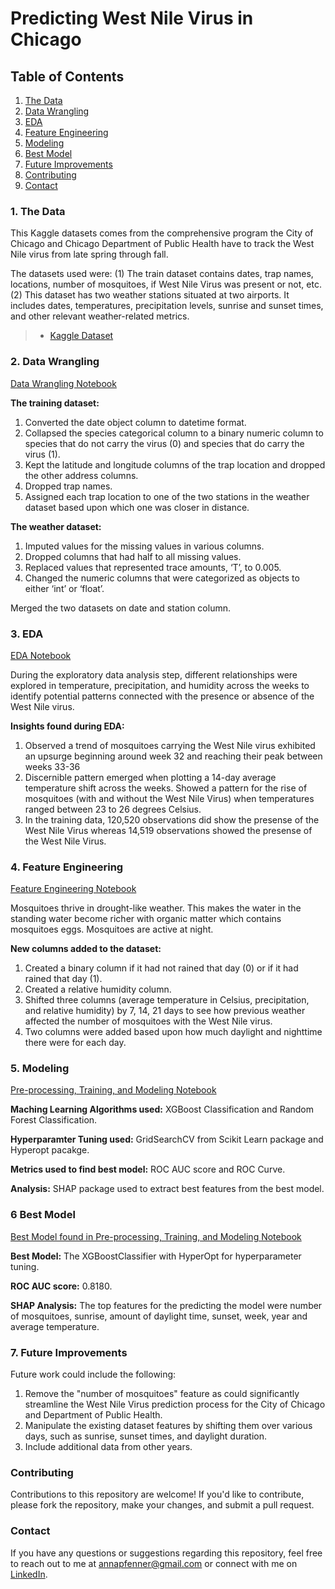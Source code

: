 # Predicting West Nile Virus in Chicago

## Table of Contents

1. [The Data](#data)
2. [Data Wrangling](#data-wrangling)
3. [EDA](#EDA)
4. [Feature Engineering](#feature-engineering)
5. [Modeling](#modeling)
6. [Best Model](#best-model)
7. [Future Improvements](#future-improvements)
8. [Contributing](#contributing)
9. [Contact](#contact)

### 1. The Data
This Kaggle datasets comes from the comprehensive program the City of Chicago and Chicago Department of Public Health 
have to track the West Nile virus from late spring through fall. 

The datasets used were:
(1) The train dataset contains dates, trap names, locations, number of mosquitoes, if West Nile Virus was present or not, etc. 
(2) This dataset has two weather stations situated at two airports. It includes dates, temperatures, precipitation levels, sunrise and sunset times, and other relevant weather-related metrics.

> * [Kaggle Dataset](https://www.kaggle.com/c/predict-west-nile-virus/)

### 2. Data Wrangling
[Data Wrangling Notebook](https://github.com/annapfenner/capstone-project-2/blob/main/Jupyter%20Notebooks/Capstone%20Project%202%20-%20Data%20Wrangling.ipynb)

**The training dataset:**
1. Converted the date object column to datetime format. 
2. Collapsed the species categorical column to a binary numeric column to species that do not carry the virus (0) and species that do carry the virus (1). 
3. Kept the latitude and longitude columns of the trap location and dropped the other address columns.
4. Dropped trap names. 
5. Assigned each trap location to one of the two stations in the weather dataset based upon which one was closer in distance. 

**The weather dataset:**
1. Imputed values for the missing values in various columns. 
2. Dropped columns that had half to all missing values. 
3. Replaced values that represented trace amounts, ‘T’, to 0.005. 
4. Changed the numeric columns that were categorized as objects to either ‘int’ or ‘float’.

Merged the two datasets on date and station column. 

### 3. EDA
[EDA Notebook](https://github.com/annapfenner/capstone-project-2/blob/main/Jupyter%20Notebooks/Project%202%20-%20EDA.ipynb)

During the exploratory data analysis step, different relationships were explored in temperature, precipitation, and humidity across the weeks to identify potential patterns connected with the presence or absence of the West Nile virus.

**Insights found during EDA:**
1. Observed a trend of mosquitoes carrying the West Nile virus exhibited an upsurge beginning around week 32 and reaching their peak between weeks 33-36 
2. Discernible pattern emerged when plotting a 14-day average temperature shift across the weeks. Showed a pattern for the rise of mosquitoes (with and without the West Nile Virus) when temperatures ranged between 23 to 26 degrees Celsius.
3. In the training data, 120,520 observations did show the presense of the West Nile Virus whereas 14,519 observations showed the presense of the West Nile Virus. 

### 4. Feature Engineering
[Feature Engineering Notebook](https://github.com/annapfenner/capstone-project-2/blob/main/Jupyter%20Notebooks/Project%202%20-%20EDA.ipynb)

Mosquitoes thrive in drought-like weather. This makes the water in the standing water become richer with organic matter which contains mosquitoes eggs. Mosquitoes are active at night. 

**New columns added to the dataset:**
1. Created a binary column if it had not rained that day (0) or if it had rained that day (1). 
2. Created a relative humidity column. 
3. Shifted three columns (average temperature in Celsius, precipitation, and relative humidity) by 7, 14, 21 days to see how previous weather affected the number of mosquitoes with the West Nile virus. 
4. Two columns were added based upon how much daylight and nighttime there were for each day. 

### 5. Modeling
[Pre-processing, Training, and Modeling Notebook](https://github.com/annapfenner/capstone-project-2/blob/main/Jupyter%20Notebooks/Project%202-%20Pre-processing%2C%20Training%20%26%20Modeling.ipynb)

**Maching Learning Algorithms used:** XGBoost Classification and Random Forest Classification. 

**Hyperparamter Tuning used:** GridSearchCV from Scikit Learn package and Hyperopt pacakge. 

**Metrics used to find best model:** ROC AUC score and ROC Curve. 

**Analysis:** SHAP package used to extract best features from the best model.  

### 6 Best Model
[Best Model found in Pre-processing, Training, and Modeling Notebook](https://github.com/annapfenner/capstone-project-2/blob/main/Jupyter%20Notebooks/Project%202-%20Pre-processing%2C%20Training%20%26%20Modeling.ipynb)

**Best Model:** The XGBoostClassifier with HyperOpt for hyperparameter tuning.

**ROC AUC score:** 0.8180. 

**SHAP Analysis:**  The top features for the predicting the model were number of mosquitoes, sunrise, amount of daylight time, sunset, week, year and average temperature.

### 7. Future Improvements
Future work could include the following:
1. Remove the "number of mosquitoes" feature as could significantly streamline the West Nile Virus prediction process for the City of Chicago and Department of Public Health. 
2. Manipulate the existing dataset features by shifting them over various days, such as sunrise, sunset times, and daylight duration. 
3. Include additional data from other years. 

### Contributing

Contributions to this repository are welcome! If you'd like to contribute, please fork the repository, make your changes, and submit a pull request. 

### Contact

If you have any questions or suggestions regarding this repository, feel free to reach out to me at [annapfenner@gmail.com](mailto:annapfenner@gmail.com) or connect with me on [LinkedIn](https://www.linkedin.com/in/annapfenner/).

